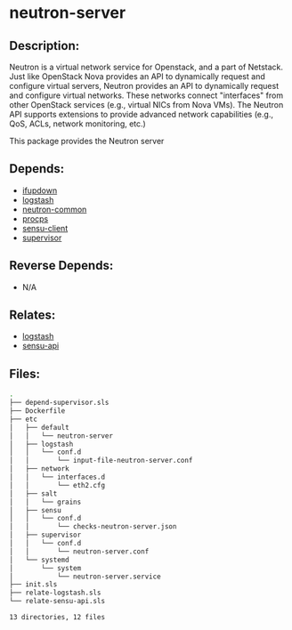 # neutron-server

## Description:

Neutron is a virtual network service for Openstack, and a part of Netstack. Just like OpenStack Nova provides an API to dynamically request and configure virtual servers, Neutron provides an API to dynamically request and configure virtual networks. These networks connect "interfaces" from other OpenStack services (e.g., virtual NICs from Nova VMs). The Neutron API supports extensions to provide advanced network capabilities (e.g., QoS, ACLs, network monitoring, etc.)

This package provides the Neutron server

## Depends:

  -  [ifupdown](/salt/ifupdown)
  -  [logstash](/salt/logstash)
  -  [neutron-common](/salt/neutron-common)
  -  [procps](/salt/procps)
  -  [sensu-client](/salt/sensu-client)
  -  [supervisor](/salt/supervisor)

## Reverse Depends:

  -  N/A

## Relates:

  -  [logstash](/salt/logstash)
  -  [sensu-api](/salt/sensu-api)

## Files:

```bash
.
├── depend-supervisor.sls
├── Dockerfile
├── etc
│   ├── default
│   │   └── neutron-server
│   ├── logstash
│   │   └── conf.d
│   │       └── input-file-neutron-server.conf
│   ├── network
│   │   └── interfaces.d
│   │       └── eth2.cfg
│   ├── salt
│   │   └── grains
│   ├── sensu
│   │   └── conf.d
│   │       └── checks-neutron-server.json
│   ├── supervisor
│   │   └── conf.d
│   │       └── neutron-server.conf
│   └── systemd
│       └── system
│           └── neutron-server.service
├── init.sls
├── relate-logstash.sls
└── relate-sensu-api.sls

13 directories, 12 files
```
